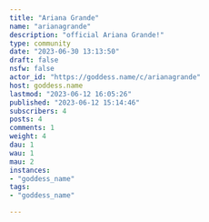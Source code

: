 ```yaml
---
title: "Ariana Grande" 
name: "arianagrande"
description: "official Ariana Grande!"
type: community
date: "2023-06-30 13:13:50"
draft: false
nsfw: false
actor_id: "https://goddess.name/c/arianagrande"
host: goddess.name
lastmod: "2023-06-12 16:05:26"
published: "2023-06-12 15:14:46"
subscribers: 4
posts: 4
comments: 1
weight: 4
dau: 1
wau: 1
mau: 2
instances:
- "goddess_name"
tags: 
- "goddess_name"

---
```

